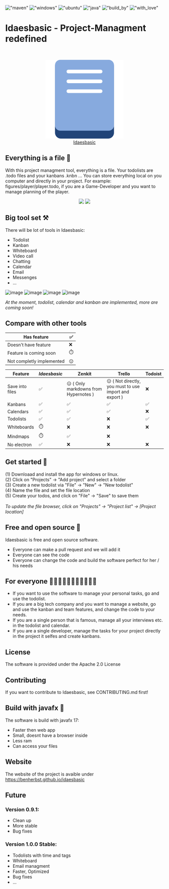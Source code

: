 !["maven"](https://github.com/ss1978/idaesbasic/actions/workflows/maven.yaml/badge.svg)
!["windows"](https://img.shields.io/badge/Windows-0078D6?style=for-the-badge&logo=windows&logoColor=white)
!["ubuntu"](https://img.shields.io/badge/Ubuntu-E95420?style=for-the-badge&logo=ubuntu&logoColor=white)
!["java"](https://img.shields.io/badge/Java-ED8B00?style=for-the-badge&logo=java&logoColor=white)
!["build_by"](http://ForTheBadge.com/images/badges/built-by-developers.svg)
!["with_love"](	http://ForTheBadge.com/images/badges/built-with-love.svg)
# Idaesbasic - Project-Managment redefined

<br>
<p align="center">
  <img src="https://github.com/BenHerbst/ainm/blob/master/icon.png" width=250>
  </br>
  <a href="https://benherbst.github.io/idaesbasic">Idaesbasic</a>
</p>

## Everything is a file 💾
With this project managment tool, everything is a file. Your todolists are .todo files and your kanbans .knbn ...
You can store everything local on you computer and directly in your project. For example: figures/player/player.todo, if you are a Game-Developer and you want to manage planning of the player.
</br>
<p align="center">
  <img src="https://user-images.githubusercontent.com/83538916/138612819-686cd80a-9ede-4f05-a017-a4ef443c6c69.png" width=350>
  <img src="https://user-images.githubusercontent.com/83538916/138612887-69677d2b-ff62-4836-9b37-9949ace6c960.png" width=200>
</p>

## Big tool set ⚒️

There will be lot of tools in Idaesbasic:
- Todolist
- Kanban
- Whiteboard
- Video call
- Chatting
- Calendar
- Email
- Messenges
- ...

![image](https://user-images.githubusercontent.com/83538916/141648768-c7746c7a-ff53-4aee-9e7c-ccb2e5abb0fa.png)
![image](https://user-images.githubusercontent.com/83538916/141648690-22e5fca7-4891-469f-b31a-02e571ff1631.png)
![image](https://user-images.githubusercontent.com/83538916/141648926-f56fbbc7-86cb-411f-bea9-8d12f29999a5.png)
![image](https://user-images.githubusercontent.com/83538916/141648957-d23a2f85-e2bd-4fe1-bac4-89d59274e39f.png)


_At the moment, todolist, calendar and kanban are implemented, more are coming soon!_

## Compare with other tools

| Has feature | ✅ |
| ----------- | -- |
| Doesn't have feature |  ❌ |
| Feature is coming soon | ⏱️ |
| Not completly implemented | 😑 |

| Feature | *Idaesbasic* | Zenkit | Trello | Todoist |
| ------- | ------------ | ------ | ------ | ------- |
| Save into files | ✅ | 😑 ( Only markdowns from Hypernotes )  | 😑 ( Not directly, you must to use import and export ) | ❌ |
| Kanbans | ✅ | ✅ | ✅ | ✅ |
| Calendars | ✅ | ✅ | ✅ | ❌ |
| Todolists | ✅ | ✅ | ❌ | ✅ |
| Whiteboards | ⏱️ | ❌ | ❌ | ❌ |
| Mindmaps | ⏱️ | ✅ | ❌ |
| No electron | ✅ | ❌ | ❌ | ❌|


## Get started 🛫
(1) Downloaad and install the app for windows or linux. 
</br>
(2) Click on "Projects" -> "Add project" and select a folder
</br>
(3) Create a new todolist via "File" -> "New" -> "New todolist"
</br>
(4) Name the file and set the file location
</br>
(5) Create your todos, and click on "File" -> "Save" to save them
</br>
</br>
_To update the file browser, click on "Projects" -> "Project list" -> [Project location]_

## Free and open source 🗽

Idaesbasic is free and open source software.
- Everyone can make a pull request and we will add it
- Everyone can see the code
- Everyone can change the code and build the software perfect for her / his needs

## For everyone 🧑🧑‍🦰🧑‍🦱🧑‍🦳🧑‍🦲🧔🧟
- If you want to use the software to manage your personal tasks, go and use the todolist.
- If you are a big tech company and you want to manage a website, go and use the kanban and team features, and change the code to your needs.
- If you are a single person that is famous, manage all your interviews etc. in the todolist and calendar.
- If you are a single developer, manage the tasks for your project directly in the project it selfes and create kanbans.

## License
The software is provided under the Apache 2.0 License

## Contributing
If you want to contribute to Idaesbasic, see CONTRIBUTING.md first!

## Build with javafx 💪
The software is build with javafx 17:
- Faster then web app
- Small, doesnt have a browser inside
- Less ram
- Can access your files

## Website
The website of the project is avaible under https://benherbst.github.io/idaesbasic

## Future
### Version 0.9.1:
- Clean up
- More stable
- Bug fixes

### Version 1.0.0 Stable:
- Todolists with time and tags
- Whiteboard
- Email managment
- Faster, Optimized
- Bug fixes
- ...
